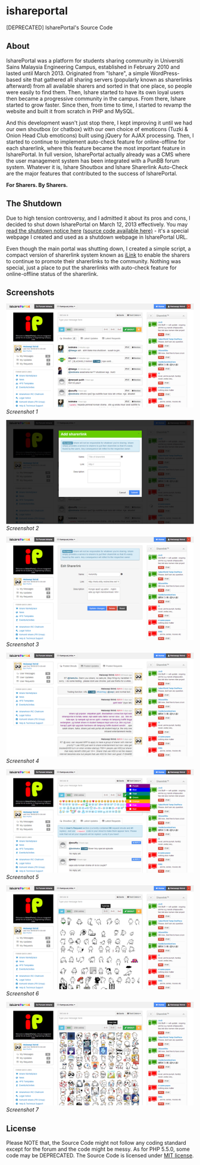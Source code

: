# ishareportal

[DEPRECATED] IsharePortal's Source Code

## About

IsharePortal was a platform for students sharing community in Universiti Sains Malaysia Engineering Campus, established in February 2010 and lasted until March 2013. Originated from "Ishare", a simple WordPress-based site that gathered all sharing servers (popularly known as sharerlinks afterward) from all available sharers and sorted in that one place, so people were easily to find them. Then, Ishare started to have its own loyal users then became a progressive community in the campus. From there, Ishare started to grow faster. Since then, from time to time, I started to revamp the website and built it from scratch in PHP and MySQL.

And this development wasn't just stop there, I kept improving it until we had our own shoutbox (or chatbox) with our own choice of emoticons (Tuzki & Onion Head Club emoticons) built using jQuery for AJAX processing. Then, I started to continue to implement auto-check feature for online-offline for each sharerlink, where this feature became the most important feature in IsharePortal. In full version, IsharePortal actually already was a CMS where the user management system has been integrated with a PunBB forum system. Whatever it is, Ishare Shoutbox and Ishare Sharerlink Auto-Check are the major features that contributed to the success of IsharePortal.

**For Sharers. By Sharers.**

## The Shutdown

Due to high tension controversy, and I admitted it about its pros and cons, I decided to shut down IsharePortal on March 12, 2013 effectively. You may [read the shutdown notice here](http://ishare-usm.github.io/ishare-in-memory) [(source code available here)](https://github.com/ishare-usm/ishare-in-memory) - it's a special webpage I created and used as a shutdown webpage in IsharePortal URL.

Even though the main portal was shutting down, I created a simple script, a compact version of sharerlink system known as [iLink](https://github.com/ishare-usm/ilink) to enable the sharers to continue to promote their sharerlinks to the community. Nothing was special, just a place to put the sharerlinks with auto-check feature for online-offline status of the sharerlink.

## Screenshots

![IsharePortal Home](IsharePortal_home.png)
_Screenshot 1_

![IsharePortal Add Sharerlink](IsharePortal_addlink.png)
_Screenshot 2_

![IsharePortal Edit Sharerlink](IsharePortal_editlink.png)
_Screenshot 3_

![IsharePortal User Profile](IsharePortal_profile.png)
_Screenshot 4_

![IsharePortal Shoutbox](IsharePortal_shout.png)
_Screenshot 5_

![IsharePortal Shoutbox Emoticon Tuzki](IsharePortal_tuzki.png)
_Screenshot 6_

![IsharePortal Shoutbox Emoticon Onion](IsharePortal_onion.png)
_Screenshot 7_

## License

Please NOTE that, the Source Code might not follow any coding standard except for the forum and the code might be messy. As for PHP 5.5.0, some code may be DEPRECATED. The Source Code is licensed under [MIT license](http://heiswayi.github.io/mit-license).
